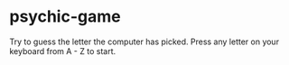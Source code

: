 # psychic-game

Try to guess the letter the computer has picked. Press any letter on your keyboard from A - Z to start.

